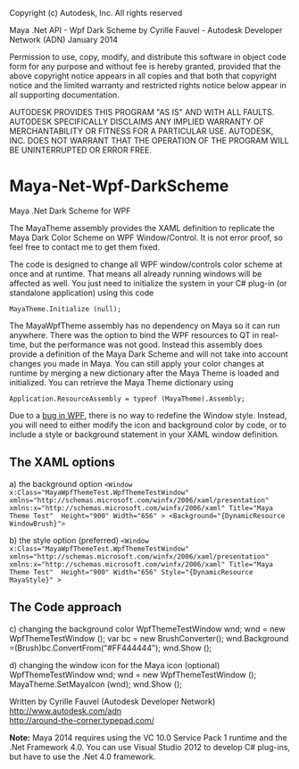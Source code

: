 Copyright (c) Autodesk, Inc. All rights reserved 

Maya .Net API - Wpf Dark Scheme
by Cyrille Fauvel - Autodesk Developer Network (ADN)
January 2014

Permission to use, copy, modify, and distribute this software in
object code form for any purpose and without fee is hereby granted, 
provided that the above copyright notice appears in all copies and 
that both that copyright notice and the limited warranty and
restricted rights notice below appear in all supporting 
documentation.

AUTODESK PROVIDES THIS PROGRAM "AS IS" AND WITH ALL FAULTS. 
AUTODESK SPECIFICALLY DISCLAIMS ANY IMPLIED WARRANTY OF
MERCHANTABILITY OR FITNESS FOR A PARTICULAR USE.  AUTODESK, INC. 
DOES NOT WARRANT THAT THE OPERATION OF THE PROGRAM WILL BE
UNINTERRUPTED OR ERROR FREE.
 
 
Maya-Net-Wpf-DarkScheme
=======================
Maya .Net Dark Scheme for WPF


The MayaTheme assembly provides the XAML definition to replicate the Maya Dark Color Scheme on WPF Window/Control.
It is not error proof, so feel free to contact me to get them fixed.

The code is designed to change all WPF window/controls color scheme at once and at runtime. That means all already running 
windows will be affected as well. You just need to initialize the system in your C# plug-in (or standalone application) using this code

	MayaTheme.Initialize (null);
	
The MayaWpfTheme assembly has no dependency on Maya so it can run anywhere. There was the option to bind the WPF resources
to QT in real-time, but the performance was not good. Instead this assembly does provide a definition of the Maya Dark Scheme and will
not take into account changes you made in Maya. You can still apply your color changes at runtime by merging a new dictionary after the
Maya Theme is loaded and initialized. You can retrieve the Maya Theme dictionary using

	Application.ResourceAssembly = typeof (MayaTheme).Assembly;

Due to a [bug in WPF](http://stackoverflow.com/questions/2642220/wpf-window-style-not-working-at-runtime), there is no way to
redefine the Window style. Instead, you will need to either modify the icon and background color by code, or to include a style or 
background statement  in your XAML window definition.

The XAML options
------------------------
a) the background option
	`<Window x:Class="MayaWpfThemeTest.WpfThemeTestWindow"
        xmlns="http://schemas.microsoft.com/winfx/2006/xaml/presentation"
        xmlns:x="http://schemas.microsoft.com/winfx/2006/xaml"
        Title="Maya Theme Test" 
		Height="900"
		Width="656"
		>
	<Background="{DynamicResource WindowBrush}">`

b) the style option (preferred)
	`<Window x:Class="MayaWpfThemeTest.WpfThemeTestWindow"
        xmlns="http://schemas.microsoft.com/winfx/2006/xaml/presentation"
        xmlns:x="http://schemas.microsoft.com/winfx/2006/xaml"
        Title="Maya Theme Test" 
		Height="900"
		Width="656"
		Style="{DynamicResource MayaStyle}"
		>`

The Code approach
---------------------------
c) changing the background color
		WpfThemeTestWindow wnd;
		wnd = new WpfThemeTestWindow ();
		var bc = new BrushConverter();
		wnd.Background =(Brush)bc.ConvertFrom("#FF444444");
		wnd.Show ();

d) changing the window icon for the Maya icon (optional)
		WpfThemeTestWindow wnd;
		wnd = new WpfThemeTestWindow ();
		MayaTheme.SetMayaIcon (wnd);
		wnd.Show ();



Written by Cyrille Fauvel (Autodesk Developer Network)  
http://www.autodesk.com/adn  
http://around-the-corner.typepad.com/  

<b>Note:</b> Maya 2014 requires using the VC 10.0 Service Pack 1 runtime and the .Net Framework 4.0. You can use Visual Studio 2012 to develop C# plug-ins, but have to use the .Net 4.0 framework.